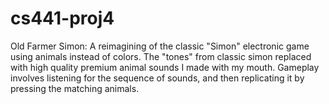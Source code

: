 # cs441-proj4
Old Farmer Simon: A reimagining of the classic "Simon" electronic game using animals instead of colors.
The "tones" from classic simon replaced with high quality premium animal sounds I made with my mouth.
Gameplay involves listening for the sequence of sounds, and then replicating it by pressing the matching animals. 
